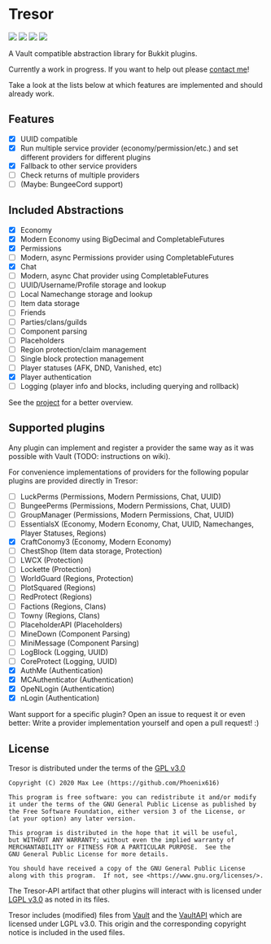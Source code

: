 # Tresor

![](https://img.shields.io/github/license/minebench/tresor) ![](https://buttons.phoenix616.dev/TresorWorkTime.svg) [![](https://img.shields.io/github/milestones/progress-percent/minebench/tresor/1?label=progress)](https://github.com/Minebench/Tresor/milestone/1) [![](https://img.shields.io/github/issues-raw/minebench/tresor)](https://github.com/Minebench/Tresor/issues)

A Vault compatible abstraction library for Bukkit plugins.

Currently a work in progress. If you want to help out please [contact me](https://phoenix616.dev/discord)!

Take a look at the lists below at which features are implemented and should already work.

## Features
- [x] UUID compatible
- [x] Run multiple service provider (economy/permission/etc.)
      and set different providers for different plugins
- [x] Fallback to other service providers
- [ ] Check returns of multiple providers
- [ ] (Maybe: BungeeCord support)

## Included Abstractions
- [x] Economy
- [x] Modern Economy using BigDecimal and CompletableFutures
- [x] Permissions
- [ ] Modern, async Permissions provider using CompletableFutures
- [x] Chat
- [ ] Modern, async Chat provider using CompletableFutures
- [ ] UUID/Username/Profile storage and lookup
- [ ] Local Namechange storage and lookup
- [ ] Item data storage
- [ ] Friends 
- [ ] Parties/clans/guilds
- [ ] Component parsing
- [ ] Placeholders
- [ ] Region protection/claim management
- [ ] Single block protection management
- [ ] Player statuses (AFK, DND, Vanished, etc)
- [x] Player authentication
- [ ] Logging (player info and blocks, including querying and rollback)

See the [project](https://github.com/Minebench/Tresor/projects/1) for a better overview.

## Supported plugins
Any plugin can implement and register a provider the same way as it was
 possible with Vault (TODO: instructions on wiki).

For convenience implementations of providers for the following popular
 plugins are provided directly in Tresor:

- [ ] LuckPerms (Permissions, Modern Permissions, Chat, UUID)
- [ ] BungeePerms (Permissions, Modern Permissions, Chat, UUID)
- [ ] GroupManager (Permissions, Modern Permissions, Chat, UUID)
- [ ] EssentialsX (Economy, Modern Economy, Chat, UUID, Namechanges, Player Statuses, Regions)
- [x] CraftConomy3 (Economy, Modern Economy)
- [ ] ChestShop (Item data storage, Protection)
- [ ] LWCX (Protection)
- [ ] Lockette (Protection)
- [ ] WorldGuard (Regions, Protection)
- [ ] PlotSquared (Regions)
- [ ] RedProtect (Regions)
- [ ] Factions (Regions, Clans)
- [ ] Towny (Regions, Clans)
- [ ] PlaceholderAPI (Placeholders)
- [ ] MineDown (Component Parsing)
- [ ] MiniMessage (Component Parsing)
- [ ] LogBlock (Logging, UUID)
- [ ] CoreProtect (Logging, UUID)
- [x] AuthMe (Authentication)
- [x] MCAuthenticator (Authentication)
- [x] OpeNLogin (Authentication)
- [x] nLogin (Authentication)

Want support for a specific plugin? Open an issue to request it or even better:
 Write a provider implementation yourself and open a pull request! :)

## License
Tresor is distributed under the terms of the [GPL v3.0](https://github.com/Minebench/Tresor/blob/master/LICENSE)
```
Copyright (C) 2020 Max Lee (https://github.com/Phoenix616)

This program is free software: you can redistribute it and/or modify
it under the terms of the GNU General Public License as published by
the Free Software Foundation, either version 3 of the License, or
(at your option) any later version.

This program is distributed in the hope that it will be useful,
but WITHOUT ANY WARRANTY; without even the implied warranty of
MERCHANTABILITY or FITNESS FOR A PARTICULAR PURPOSE.  See the
GNU General Public License for more details.

You should have received a copy of the GNU General Public License
along with this program.  If not, see <https://www.gnu.org/licenses/>.
```

The Tresor-API artifact that other plugins will interact with is licensed under
[LGPL v3.0](https://www.gnu.org/licenses/lgpl-3.0.txt) as noted in its files.

Tresor includes (modified) files from [Vault](https://github.com/MilkBowl/Vault)
and the [VaultAPI](https://github.com/MilkBowl/VaultAPI) which are licensed under
LGPL v3.0. This origin and the corresponding copyright notice is included in the
used files.
